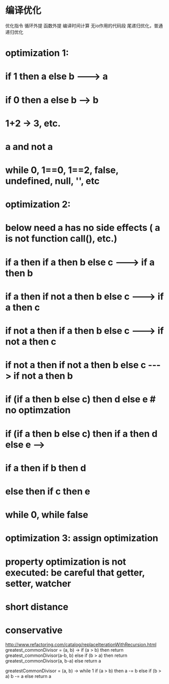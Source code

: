 # 编译优化

  优化指令
    循环外提
    函数外提
  编译时间计算
    无io作用的代码段
  尾递归优化，普通递归优化

# optimization 1:
# if 1 then a else b ---> a
# if 0 then a else b --> b
# 1+2 -> 3, etc.
# a and not a
# while 0, 1==0, 1==2, false, undefined, null, '', etc

# optimization 2:
# below need a has no side effects ( a is not function call(), etc.)
# if a then if a then b else c  ---> if a then b
# if a then if not a then b else c  ---> if a then c
# if not a then if a then b else c ---> if not a then c
# if not a then if not a then b else c ---> if not a then b
# if (if a then b else c) then d else e # no optimzation
# if (if a then b else c) then if a then d else e  -->
# if a then if b then d
# else then if c then e
# while 0, while false

# optimization 3: assign optimization
# property optimization is not executed: be careful that getter, setter, watcher
# short distance
# conservative  

http://www.refactoring.com/catalog/replaceIterationWithRecursion.html
greatest_commonDivisor = (a, b) ->
  if (a > b) then return greatest_commonDivisor(a-b, b)
  else if (b > a) then return greatest_commonDivisor(a, b-a)
  else return a

greatestCommonDivisor = (a, b) ->
  while 1
    if (a > b) then a -= b
    else if (b > a) b -= a
    else return a
